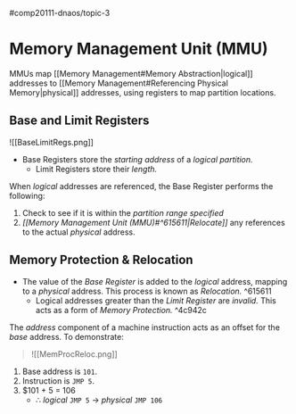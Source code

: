 #comp20111-dnaos/topic-3 
# Memory Management Unit (MMU)

MMUs map [[Memory Management#Memory Abstraction|logical]] addresses to [[Memory Management#Referencing Physical Memory|physical]] addresses, using registers to map partition locations.

## Base and Limit Registers

![[BaseLimitRegs.png]]

- Base Registers store the *starting address* of a *logical partition.* 
	- Limit Registers store their *length.*

When *logical* addresses are referenced, the Base Register performs the following:
1) Check to see if it is within the *partition range specified*
2) *[[Memory Management Unit (MMU)#^615611|Relocate]]* any references to the actual *physical* address.

## Memory Protection & Relocation

- The value of the *Base Register* is added to the *logical* address, mapping to a *physical* address. This process is known as *Relocation.* ^615611
	- Logical addresses greater than the *Limit Register* are *invalid.* This acts as a form of *Memory Protection.* ^4c942c

The *address* component of a machine instruction acts as an offset for the *base* address. To demonstrate:

> ![[MemProcReloc.png]]

1) Base address is `101`.
2) Instruction is `JMP 5`.
3) $101 + 5 = 106 
   - $\therefore$ *logical* `JMP 5` $\rightarrow$ *physical* `JMP 106` 